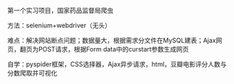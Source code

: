 第一个实习项目，国家药品监督局爬虫


方法：selenium+webdriver（无头）


难点：解决网站断点问题；数据量大，根据需求分文件在MySQL建表；Ajax网页，翻页为POST请求，根据Form data中的curstart参数生成网页


自学：pyspider框架，CSS选择器，Ajax异步请求，html，豆瓣电影评分人数与分数爬取并可视化
